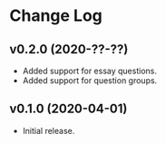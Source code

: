 # Change Log

## v0.2.0 (2020-??-??)

* Added support for essay questions.
* Added support for question groups.

## v0.1.0 (2020-04-01)

* Initial release.
